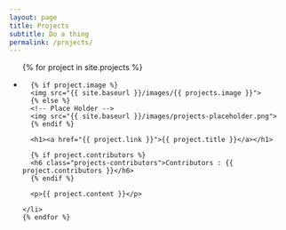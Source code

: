 ```yaml
---
layout: page
title: Projects
subtitle: Do a thing
permalink: /projects/
---
```


<div class="projects">
  <ul>
    {% for project in site.projects %}
    <li>

      {% if project.image %}
      <img src="{{ site.baseurl }}/images/{{ projects.image }}">
      {% else %}
      <!-- Place Holder -->
      <img src="{{ site.baseurl }}/images/projects-placeholder.png">
      {% endif %}

      <h1><a href="{{ project.link }}">{{ project.title }}</a></h1>

      {% if project.contributors %}
      <h6 class="projects-contributors">Contributors : {{ project.contributors }}</h6>
      {% endif %}

      <p>{{ project.content }}</p>

    </li>
    {% endfor %}
  </ul>
</div>
